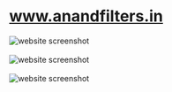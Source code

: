 # www.anandfilters.in
![website screenshot](https://github.com/soundarya784/anandfilters/blob/master/images/website.JPG?raw=true)<br /><br />
![website screenshot](https://github.com/soundarya784/anandfilters/blob/master/images/website2.JPG?raw=true)<br /><br />
![website screenshot](https://github.com/soundarya784/anandfilters/blob/master/images/web3.jpg?raw=true)
